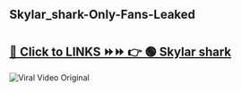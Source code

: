 
 ## Skylar_shark-Only-Fans-Leaked

# <h2><a href="https://clipsfans.com/Skylar_shark&ref=git">🔗 Click to LINKS ⏩⏩ 👉 🟢 Skylar shark </a></h2>

<a href="https://clipsfans.com/Skylar_shark&ref=git" rel="nofollow" data-target="animated-image.originalLink"><img src="https://i.ibb.co.com/xMMVF88/686577567.gif" alt="Viral Video Original" style="max-width: 100%; display: inline-block;" data-target="animated-image.originalImage"></a>
